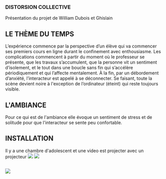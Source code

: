 ### DISTORSION COLLECTIVE 
Présentation du projet de William Dubois et Ghislain
## LE THÈME DU TEMPS 
L’expérience commence par la perspective d’un élève qui va commencer ses premiers cours en ligne durant le confinement avec enthousiasme.
Les complications commencent à partir du moment où le professeur se présente, que les travaux s’accumulent, que la personne vit un sentiment d’isolement, et le tout dans une boucle sans fin qui s’accélère périodiquement et qui l’affecte mentalement. À la fin, par un débordement d’anxiété, l’interacteur est appelé à se déconnecter. Se faisant, toute la scène devient noire à l'exception de l’ordinateur (éteint) qui reste toujours visible.
## L'AMBIANCE 
Pour ce qui est de l'ambiance elle évoque un sentiment de stress et de solitude pour que l'interacteur se sente peu confortable. 
## INSTALLATION
Il y a une chambre d'adolescent et une video est projecter avec un projecteur
![](medias/photo/)
![](medias/photo/)

##







![](medias/photo/)
